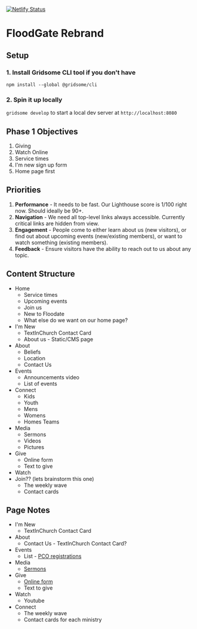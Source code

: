 [![Netlify Status](https://api.netlify.com/api/v1/badges/9636676d-ad42-467b-af50-a16d81064b5b/deploy-status)](https://app.netlify.com/sites/pensive-snyder-e8e60d/deploys)

# FloodGate Rebrand

## Setup

### 1. Install Gridsome CLI tool if you don't have

`npm install --global @gridsome/cli`

### 2. Spin it up locally

`gridsome develop` to start a local dev server at `http://localhost:8080`

## Phase 1 Objectives

1. Giving
1. Watch Online
1. Service times
1. I'm new sign up form
1. Home page first

## Priorities

1. **Performance** - It needs to be fast.  Our Lighthouse score is 1/100 right now.  Should ideally be 90+.
2. **Navigation** - We need all top-level links always accessible.  Currently critical links are hidden from view.
3. **Engagement** - People come to either learn about us (new visitors), or find out about upcoming events (new/existing members), or want to watch something (existing members).
4. **Feedback** - Ensure visitors have the ability to reach out to us about any topic.

## Content Structure

* Home
    * Service times
    * Upcoming events
    * Join us
    * New to Floodate
    * What else do we want on our home page?
* I'm New
    * TextInChurch Contact Card
    * About us - Static/CMS page
* About
    * Beliefs
    * Location
    * Contact Us
* Events
    * Announcements video
    * List of events
* Connect
    * Kids
    * Youth
    * Mens
    * Womens
    * Homes Teams
* Media
    * Sermons
    * Videos
    * Pictures
* Give
    * Online form
    * Text to give
* Watch
* Join?? (lets brainstorm this one)
    * The weekly wave
    * Contact cards

## Page Notes

* I'm New
    * TextInChurch Contact Card
* About
    * Contact Us - TextInChurch Contact Card?
* Events
    * List - [PCO registrations](https://floodgate.churchcenter.com/registrations)
* Media
    * [Sermons](https://www.facebook.com/FloodGate/videos/)
* Give
    * [Online form](https://floodgate.churchcenter.com/giving)
    * Text to give
* Watch
    * Youtube
* Connect
    * The weekly wave
    * Contact cards for each ministry
